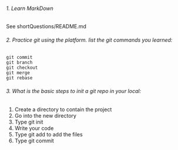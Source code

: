 ###### 1. Learn MarkDown
See shortQuestions/README.md   

###### 2. Practice git using the platform. list the git commands you learned:
```
git commit
git branch
git checkout
git merge
git rebase
```

###### 3. What is the basic steps to init a git repo in your local:   
1. Create a directory to contain the project  
2. Go into the new directory   
3. Type git init   
4. Write your code   
5. Type git add to add the files   
6. Type git commit   

